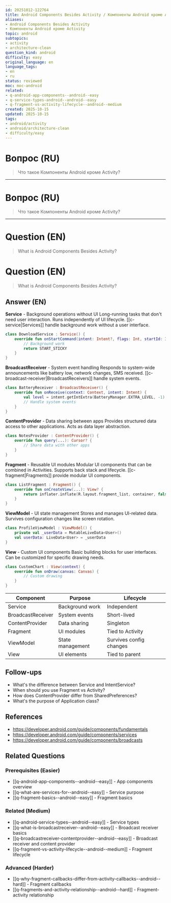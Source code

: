 ```yaml
---
id: 20251012-122764
title: Android Components Besides Activity / Компоненты Android кроме Activity
aliases:
- Android Components Besides Activity
- Компоненты Android кроме Activity
topic: android
subtopics:
- activity
- architecture-clean
question_kind: android
difficulty: easy
original_language: en
language_tags:
- en
- ru
status: reviewed
moc: moc-android
related:
- q-android-app-components--android--easy
- q-service-types-android--android--easy
- q-fragment-vs-activity-lifecycle--android--medium
created: 2025-10-15
updated: 2025-10-15
tags:
- android/activity
- android/architecture-clean
- difficulty/easy
---
```


# Вопрос (RU)
> Что такое Компоненты Android кроме Activity?

---

# Вопрос (RU)
> Что такое Компоненты Android кроме Activity?

---

# Question (EN)
> What is Android Components Besides Activity?

# Question (EN)
> What is Android Components Besides Activity?

## Answer (EN)
**Service** - Background operations without UI
Long-running tasks that don't need user interaction. Runs independently of UI lifecycle. [[c-service|Services]] handle background work without a user interface.
```kotlin
class DownloadService : Service() {
    override fun onStartCommand(intent: Intent?, flags: Int, startId: Int): Int {
        // Background work
        return START_STICKY
    }
}
```

**BroadcastReceiver** - System event handling
Responds to system-wide announcements like battery low, network changes, SMS received. [[c-broadcast-receiver|BroadcastReceivers]] handle system events.
```kotlin
class BatteryReceiver : BroadcastReceiver() {
    override fun onReceive(context: Context, intent: Intent) {
        val level = intent.getIntExtra(BatteryManager.EXTRA_LEVEL, -1)
        // Handle system events
    }
}
```

**ContentProvider** - Data sharing between apps
Provides structured data access to other applications. Acts as data layer abstraction.
```kotlin
class NotesProvider : ContentProvider() {
    override fun query(...): Cursor? {
        // Share data with other apps
    }
}
```

**Fragment** - Reusable UI modules
Modular UI components that can be combined in Activities. Supports back stack and lifecycle. [[c-fragment|Fragments]] provide modular UI components.
```kotlin
class ListFragment : Fragment() {
    override fun onCreateView(...): View? {
        return inflater.inflate(R.layout.fragment_list, container, false)
    }
}
```

**ViewModel** - UI state management
Stores and manages UI-related data. Survives configuration changes like screen rotation.
```kotlin
class ProfileViewModel : ViewModel() {
    private val _userData = MutableLiveData<User>()
    val userData: LiveData<User> = _userData
}
```

**View** - Custom UI components
Basic building blocks for user interfaces. Can be customized for specific drawing needs.
```kotlin
class CustomChart : View(context) {
    override fun onDraw(canvas: Canvas) {
        // Custom drawing
    }
}
```

| Component | Purpose | Lifecycle |
|-----------|---------|-----------|
| Service | Background work | Independent |
| BroadcastReceiver | System events | Short-lived |
| ContentProvider | Data sharing | Singleton |
| Fragment | UI modules | Tied to Activity |
| ViewModel | State management | Survives config changes |
| View | UI elements | Tied to parent |

## Follow-ups

- What's the difference between Service and IntentService?
- When should you use Fragment vs Activity?
- How does ContentProvider differ from SharedPreferences?
- What's the purpose of Application class?

## References

- https://developer.android.com/guide/components/fundamentals
- https://developer.android.com/guide/components/services
- https://developer.android.com/guide/components/broadcasts

## Related Questions

### Prerequisites (Easier)
- [[q-android-app-components--android--easy]] - App components overview
- [[q-what-are-services-for--android--easy]] - Service purpose
- [[q-fragment-basics--android--easy]] - Fragment basics

### Related (Medium)
- [[q-android-service-types--android--easy]] - Service types
- [[q-what-is-broadcastreceiver--android--easy]] - Broadcast receiver basics
- [[q-broadcastreceiver-contentprovider--android--easy]] - Broadcast receiver and content provider
- [[q-fragment-vs-activity-lifecycle--android--medium]] - Fragment lifecycle

### Advanced (Harder)
- [[q-why-fragment-callbacks-differ-from-activity-callbacks--android--hard]] - Fragment callbacks
- [[q-fragments-and-activity-relationship--android--hard]] - Fragment-activity relationship